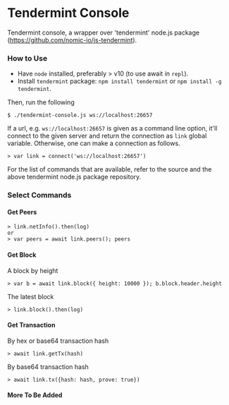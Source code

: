 # Tendermint Console

Tendermint console, a wrapper over 'tendermint' node.js package (https://github.com/nomic-io/js-tendermint).

### How to Use

* Have `node` installed, preferably &gt; v10 (to use await in `repl`).
* Install `tendermint` package: `npm install tendermint` or `npm install -g tendermint`.

Then, run the following

    $ ./tendermint-console.js ws://localhost:26657

If a url, e.g. `ws://localhost:26657` is given as a command line option, it'll connect to the given server and return the connection as `link` global variable. Otherwise, one can make a connection as follows.

    > var link = connect('ws://localhost:26657')

For the list of commands that are available, refer to the source and the above tendermint node.js package repository.

### Select Commands

#### Get Peers

    > link.netInfo().then(log)
    or
    > var peers = await link.peers(); peers

#### Get Block

A block by height

    > var b = await link.block({ height: 10000 }); b.block.header.height

The latest block

    > link.block().then(log)

#### Get Transaction

By hex or base64 transaction hash

    > await link.getTx(hash)

By base64 transaction hash

    > await link.tx({hash: hash, prove: true})

#### More To Be Added
